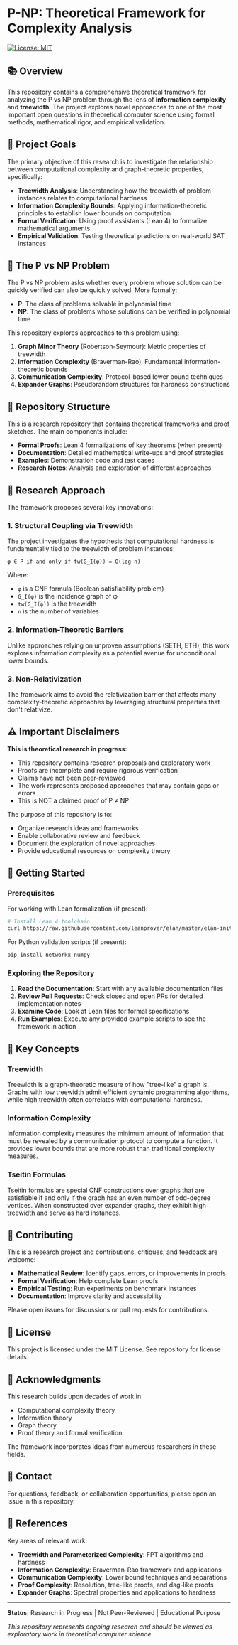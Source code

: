 # P-NP: Theoretical Framework for Complexity Analysis

[![License: MIT](https://img.shields.io/badge/License-MIT-yellow.svg)](https://opensource.org/licenses/MIT)

## 📚 Overview

This repository contains a comprehensive theoretical framework for analyzing the P vs NP problem through the lens of **information complexity** and **treewidth**. The project explores novel approaches to one of the most important open questions in theoretical computer science using formal methods, mathematical rigor, and empirical validation.

## 🎯 Project Goals

The primary objective of this research is to investigate the relationship between computational complexity and graph-theoretic properties, specifically:

- **Treewidth Analysis**: Understanding how the treewidth of problem instances relates to computational hardness
- **Information Complexity Bounds**: Applying information-theoretic principles to establish lower bounds on computation
- **Formal Verification**: Using proof assistants (Lean 4) to formalize mathematical arguments
- **Empirical Validation**: Testing theoretical predictions on real-world SAT instances

## 🧠 The P vs NP Problem

The P vs NP problem asks whether every problem whose solution can be quickly verified can also be quickly solved. More formally:

- **P**: The class of problems solvable in polynomial time
- **NP**: The class of problems whose solutions can be verified in polynomial time

This repository explores approaches to this problem using:

1. **Graph Minor Theory** (Robertson-Seymour): Metric properties of treewidth
2. **Information Complexity** (Braverman-Rao): Fundamental information-theoretic bounds
3. **Communication Complexity**: Protocol-based lower bound techniques
4. **Expander Graphs**: Pseudorandom structures for hardness constructions

## 📂 Repository Structure

This is a research repository that contains theoretical frameworks and proof sketches. The main components include:

- **Formal Proofs**: Lean 4 formalizations of key theorems (when present)
- **Documentation**: Detailed mathematical write-ups and proof strategies
- **Examples**: Demonstration code and test cases
- **Research Notes**: Analysis and exploration of different approaches

## 🔬 Research Approach

The framework proposes several key innovations:

### 1. Structural Coupling via Treewidth

The project investigates the hypothesis that computational hardness is fundamentally tied to the treewidth of problem instances:

```
φ ∈ P if and only if tw(G_I(φ)) = O(log n)
```

Where:
- `φ` is a CNF formula (Boolean satisfiability problem)
- `G_I(φ)` is the incidence graph of φ
- `tw(G_I(φ))` is the treewidth
- `n` is the number of variables

### 2. Information-Theoretic Barriers

Unlike approaches relying on unproven assumptions (SETH, ETH), this work explores information complexity as a potential avenue for unconditional lower bounds.

### 3. Non-Relativization

The framework aims to avoid the relativization barrier that affects many complexity-theoretic approaches by leveraging structural properties that don't relativize.

## ⚠️ Important Disclaimers

**This is theoretical research in progress:**

- This repository contains research proposals and exploratory work
- Proofs are incomplete and require rigorous verification
- Claims have not been peer-reviewed
- The work represents proposed approaches that may contain gaps or errors
- This is NOT a claimed proof of P ≠ NP

The purpose of this repository is to:
- Organize research ideas and frameworks
- Enable collaborative review and feedback
- Document the exploration of novel approaches
- Provide educational resources on complexity theory

## 🚀 Getting Started

### Prerequisites

For working with Lean formalization (if present):
```bash
# Install Lean 4 toolchain
curl https://raw.githubusercontent.com/leanprover/elan/master/elan-init.sh -sSf | sh
```

For Python validation scripts (if present):
```bash
pip install networkx numpy
```

### Exploring the Repository

1. **Read the Documentation**: Start with any available documentation files
2. **Review Pull Requests**: Check closed and open PRs for detailed implementation notes
3. **Examine Code**: Look at Lean files for formal specifications
4. **Run Examples**: Execute any provided example scripts to see the framework in action

## 📖 Key Concepts

### Treewidth

Treewidth is a graph-theoretic measure of how "tree-like" a graph is. Graphs with low treewidth admit efficient dynamic programming algorithms, while high treewidth often correlates with computational hardness.

### Information Complexity

Information complexity measures the minimum amount of information that must be revealed by a communication protocol to compute a function. It provides lower bounds that are more robust than traditional complexity measures.

### Tseitin Formulas

Tseitin formulas are special CNF constructions over graphs that are satisfiable if and only if the graph has an even number of odd-degree vertices. When constructed over expander graphs, they exhibit high treewidth and serve as hard instances.

## 🤝 Contributing

This is a research project and contributions, critiques, and feedback are welcome:

- **Mathematical Review**: Identify gaps, errors, or improvements in proofs
- **Formal Verification**: Help complete Lean proofs
- **Empirical Testing**: Run experiments on benchmark instances
- **Documentation**: Improve clarity and accessibility

Please open issues for discussions or pull requests for contributions.

## 📄 License

This project is licensed under the MIT License. See repository for license details.

## 🙏 Acknowledgments

This research builds upon decades of work in:
- Computational complexity theory
- Information theory
- Graph theory
- Proof theory and formal verification

The framework incorporates ideas from numerous researchers in these fields.

## 📮 Contact

For questions, feedback, or collaboration opportunities, please open an issue in this repository.

## 🔗 References

Key areas of relevant work:

- **Treewidth and Parameterized Complexity**: FPT algorithms and hardness
- **Information Complexity**: Braverman-Rao framework and applications
- **Communication Complexity**: Lower bound techniques and separations
- **Proof Complexity**: Resolution, tree-like proofs, and dag-like proofs
- **Expander Graphs**: Spectral properties and applications to hardness

---

**Status**: Research in Progress | Not Peer-Reviewed | Educational Purpose

*This repository represents ongoing research and should be viewed as exploratory work in theoretical computer science.*